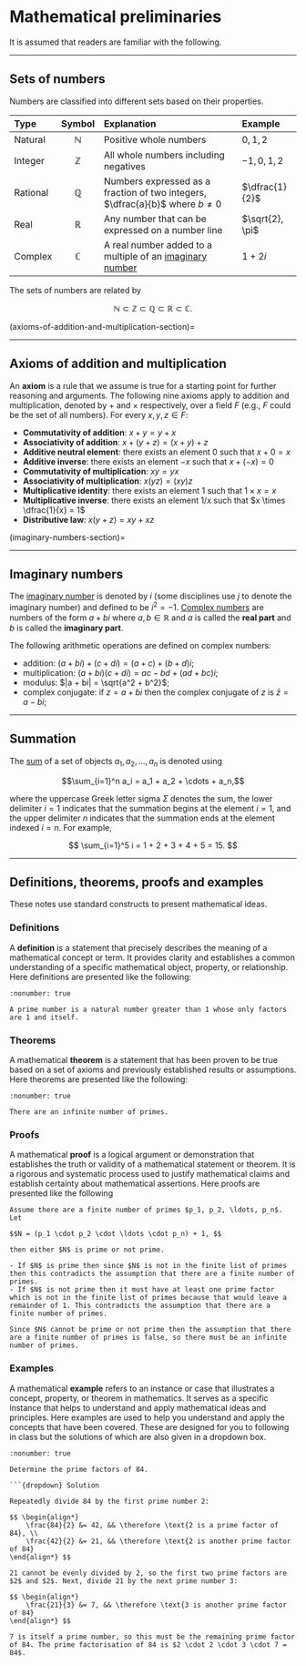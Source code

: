 # Mathematical preliminaries

It is assumed that readers are familiar with the following.

---

## Sets of numbers

Numbers are classified into different sets based on their properties.

| Type | Symbol | Explanation | Example |
|:--|:--:|:--|:--|
| Natural  | $\mathbb{N}$ | Positive whole numbers | $0, 1, 2$     |
| Integer  | $\mathbb{Z}$ | All whole numbers including negatives   | $-1, 0, 1, 2$ | 
| Rational | $\mathbb{Q}$ | Numbers expressed as a fraction of two integers, $\dfrac{a}{b}$ where $b \neq 0$ | $\dfrac{1}{2}$ |
| Real     | $\mathbb{R}$ | Any number that can be expressed on a number line | $\sqrt{2}, \pi$ |
| Complex  | $\mathbb{C}$ | A real number added to a multiple of an [imaginary number](imaginary-numbers-section) | $1 + 2i$ |

The sets of numbers are related by

$$ \mathbb{N} \subset \mathbb{Z} \subset \mathbb{Q} \subset \mathbb{R} \subset \mathbb{C}. $$

(axioms-of-addition-and-multiplication-section)=

---

## Axioms of addition and multiplication

An **axiom** is a rule that we assume is true for a starting point for further reasoning and arguments. The following nine axioms apply to addition and multiplication, denoted by $+$ and $\times$ respectively, over a field $F$ (e.g., $F$ could be the set of all numbers). For every $x,y,z \in F$:

- **Commutativity of addition**: $x + y = y + x$
- **Associativity of addition**: $x + (y + z) = (x + y) + z$
- **Additive neutral element**: there exists an element $0$ such that $x + 0 = x$
- **Additive inverse**: there exists an element $-x$ such that $x + (-x) = 0$
- **Commutativity of multiplication**: $xy = yx$
- **Associativity of multiplication**: $x(yz) = (xy)z$
- **Multiplicative identity**: there exists an element $1$ such that $1 \times x = x$
- **Multiplicative inverse**: there exists an element $1/x$ such that $x \times \dfrac{1}{x} = 1$
- **Distributive law**: $x(y + z) = xy + xz$

(imaginary-numbers-section)=

---

## Imaginary numbers

The <a href="https://en.wikipedia.org/wiki/Imaginary_number" target="_blank">imaginary number</a> is denoted by $i$ (some disciplines use $j$ to denote the imaginary number) and defined to be $i^2 = -1$. <a href="https://en.wikipedia.org/wiki/Complex_number" target="_blank">Complex numbers</a> are numbers of the form $a + bi$ where $a,b\in \mathbb{R}$ and $a$ is called the **real part** and $b$ is called the **imaginary part**.

The following arithmetic operations are defined on complex numbers:

- addition: $(a + bi) + (c + di) = (a + c) + (b + d)i$;
- multiplication: $(a + bi) (c + di) = ac - bd + (ad + bc)i$;
- modulus: $|a + bi| = \sqrt{a^2 + b^2}$;
- complex conjugate: if $z = a + bi$ then the complex conjugate of $z$ is $\bar{z} = a - bi$;

---

## Summation

The <a href="https://en.wikipedia.org/wiki/Summation" target="_blank">sum</a> of a set of objects $a_1, a_2, \ldots, a_n$ is denoted using

$$\sum_{i=1}^n a_i = a_1 + a_2 + \cdots + a_n,$$

where the uppercase Greek letter sigma $\Sigma$ denotes the sum, the lower delimiter $i=1$ indicates that the summation begins at the element $i=1$, and the upper delimiter $n$ indicates that the summation ends at the element indexed $i=n$. For example,

$$ \sum_{i=1}^5 i = 1 + 2 + 3 + 4 + 5 = 15. $$

---

## Definitions, theorems, proofs and examples

These notes use standard constructs to present mathematical ideas.

### Definitions

A **definition** is a statement that precisely describes the meaning of a mathematical concept or term. It provides clarity and establishes a common understanding of a specific mathematical object, property, or relationship. Here definitions are presented like the following:

```{prf:definition}
:nonumber: true

A prime number is a natural number greater than 1 whose only factors are 1 and itself.
```

### Theorems

A mathematical **theorem** is a statement that has been proven to be true based on a set of axioms and previously established results or assumptions. Here theorems are presented like the following:

```{prf:theorem}
:nonumber: true

There are an infinite number of primes. 
```
  
### Proofs

A mathematical **proof** is a logical argument or demonstration that establishes the truth or validity of a mathematical statement or theorem. It is a rigorous and systematic process used to justify mathematical claims and establish certainty about mathematical assertions. Here proofs are presented like the following

```{prf:proof}
Assume there are a finite number of primes $p_1, p_2, \ldots, p_n$. Let 

$$N = (p_1 \cdot p_2 \cdot \ldots \cdot p_n) + 1, $$

then either $N$ is prime or not prime.

- If $N$ is prime then since $N$ is not in the finite list of primes then this contradicts the assumption that there are a finite number of primes.
- If $N$ is not prime then it must have at least one prime factor which is not in the finite list of primes because that would leave a remainder of 1. This contradicts the assumption that there are a finite number of primes.

Since $N$ cannot be prime or not prime then the assumption that there are a finite number of primes is false, so there must be an infinite number of primes.
```

### Examples

A mathematical **example** refers to an instance or case that illustrates a concept, property, or theorem in mathematics. It serves as a specific instance that helps to understand and apply mathematical ideas and principles. Here examples are used to help you understand and apply the concepts that have been covered. These are designed for you to following in class but the solutions of which are also given in a dropdown box.

```{prf:example}
:nonumber: true

Determine the prime factors of 84.

```{dropdown} Solution

Repeatedly divide 84 by the first prime number 2:

$$ \begin{align*}
    \frac{84}{2} &= 42, && \therefore \text{2 is a prime factor of 84}, \\
    \frac{42}{2} &= 21, && \therefore \text{2 is another prime factor of 84}
\end{align*} $$

21 cannot be evenly divided by 2, so the first two prime factors are $2$ and $2$. Next, divide 21 by the next prime number 3:

$$ \begin{align*}
    \frac{21}{3} &= 7, && \therefore \text{3 is another prime factor of 84}
\end{align*} $$

7 is itself a prime number, so this must be the remaining prime factor of 84. The prime factorisation of 84 is $2 \cdot 2 \cdot 3 \cdot 7 = 84$. 
```
